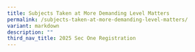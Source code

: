 ```yaml
---
title: Subjects Taken at More Demanding Level Matters
permalink: /subjects-taken-at-more-demanding-level-matters/
variant: markdown
description: ""
third_nav_title: 2025 Sec One Registration
---
```


